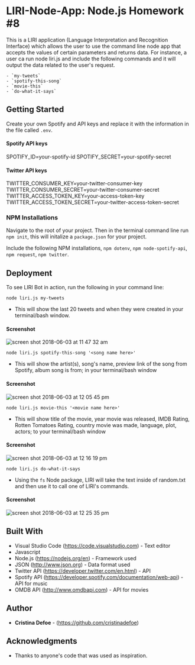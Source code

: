 # LIRI-Node-App: Node.js Homework #8

This is a LIRI application (Language Interpretation and Recognition Interface) which allows the user to use the command line node app that accepts the values of certain parameters and returns data. For instance, a user ca run node liri.js and include the following commands and it will output the data related to the user's request.

    - `my-tweets`
    - `spotify-this-song`
    - `movie-this`
    - `do-what-it-says`

## Getting Started

Create your own Spotify and API keys and replace it with the information in the file called `.env`. 
#### Spotify API keys

SPOTIFY_ID=your-spotify-id
SPOTIFY_SECRET=your-spotify-secret
#### Twitter API keys

TWITTER_CONSUMER_KEY=your-twitter-consumer-key
TWITTER_CONSUMER_SECRET=your-twitter-consumer-secret
TWITTER_ACCESS_TOKEN_KEY=your-access-token-key
TWITTER_ACCESS_TOKEN_SECRET=your-twitter-access-token-secret

### NPM Installations

Navigate to the root of your project. Then in the terminal command line run `npm init`, this will initalize a `package.json` for your project. 

Include the following NPM installations, `npm dotenv`, `npm node-spotify-api`, `npm request`, `npm twitter`.

## Deployment 

To see LIRI Bot in action, run the following in your command line:

`node liri.js my-tweets`

   * This will show the last 20 tweets and when they were created in your terminal/bash window.
#### Screenshot
   
![screen shot 2018-06-03 at 11 47 32 am](https://user-images.githubusercontent.com/35505038/40889456-5cb25d32-6724-11e8-880c-11c73aa8c666.png)

`node liri.js spotify-this-song '<song name here>'`

   * This will show the artist(s), song's name, preview link of the song from Spotify, album song is from; in your terminal/bash window

#### Screenshot
    
![screen shot 2018-06-03 at 12 05 45 pm](https://user-images.githubusercontent.com/35505038/40889595-8d98556c-6726-11e8-9a36-2e1a09a73be5.png)

 `node liri.js movie-this '<movie name here>'`

   * This will show title of the movie, year movie was released, IMDB Rating, Rotten Tomatoes Rating, country movie was made, language, plot, actors; to your terminal/bash window

#### Screenshot
   
![screen shot 2018-06-03 at 12 16 19 pm](https://user-images.githubusercontent.com/35505038/40889654-fc0c6276-6727-11e8-8eda-9fdd780d1c9e.png)

`node liri.js do-what-it-says`
   
* Using the `fs` Node package, LIRI will take the text inside of random.txt and then use it to call one of LIRI's commands.
    
#### Screenshot

![screen shot 2018-06-03 at 12 25 35 pm](https://user-images.githubusercontent.com/35505038/40889743-44527f42-6729-11e8-82ae-9393b2002c0e.png)

## Built With

* Visual Studio Code (https://code.visualstudio.com) - Text editor
* Javascript 
* Node.js (https://nodejs.org/en) - Framework used
* JSON (http://www.json.org) - Data format used
* Twitter API (https://developer.twitter.com/en.html)  - API 
* Spotify API (https://developer.spotify.com/documentation/web-api)  - API for music 
* OMDB API (http://www.omdbapi.com) - API for movies 

## Author

* **Cristina Defoe** - (https://github.com/cristinadefoe)

## Acknowledgments

* Thanks to anyone's code that was used as inspiration.